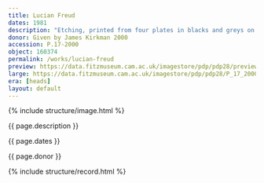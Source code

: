 ```yaml
---
title: Lucian Freud
dates: 1981
description: "Etching, printed from four plates in blacks and greys on Arches paper, from the published edition of 50."
donor: Given by James Kirkman 2000
accession: P.17-2000
object: 160374
permalink: /works/lucian-freud
preview: https://data.fitzmuseum.cam.ac.uk/imagestore/pdp/pdp28/preview_P_17_2000.jpg
large: https://data.fitzmuseum.cam.ac.uk/imagestore/pdp/pdp28/P_17_2000.jpg
era: [heads]
layout: default
---
```

{% include structure/image.html %}

{{ page.description }}

{{ page.dates }}

{{ page.donor }}

{% include structure/record.html %}
